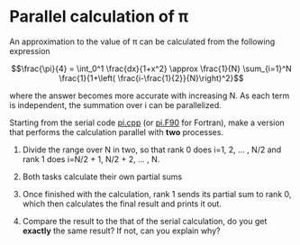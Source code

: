 <!-- Adapted from material by EPCC https://github.com/EPCCed/archer2-MPI-2020-05-14 -->

# Parallel calculation of π

An approximation to the value of π can be calculated from the following
expression

$$\frac{\pi}{4} = \int_0^1 \frac{dx}{1+x^2} \approx \frac{1}{N} \sum_{i=1}^N \frac{1}{1+\left( \frac{i-\frac{1}{2}}{N}\right)^2}$$

where the answer becomes more accurate with increasing N.
As each term is independent, the summation over i can be parallelized.

Starting from the serial code [pi.cpp](pi.cpp) (or [pi.F90](pi.F90) for Fortran), make a version
that performs the calculation parallel with **two** processes.

1. Divide the range over N in two, so that rank 0 does i=1, 2, ... , N/2 and rank 1 does
   i=N/2 + 1, N/2 + 2, ... , N.

2. Both tasks calculate their own partial sums

3. Once finished with the calculation, rank 1 sends its partial sum to rank 0, which then
   calculates the final result and prints it out.

4. Compare the result to the that of the serial calculation, do you get **exactly** the same
   result? If not, can you explain why?


